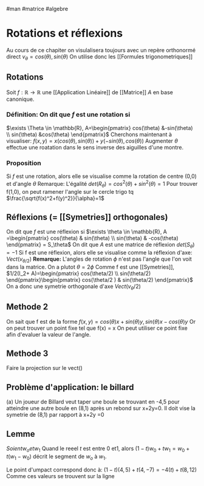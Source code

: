 #man #matrice #algebre 
# Rotations et réflexions
Au cours de ce chapiter on visulalisera toujours avec un repère orthonormé direct
$v_{\theta}= cos(\theta),sin(\theta)$
On utilise donc les [[Formules trigonometriques]]
## Rotations
Soit $f:\mathbb{R} \to \mathbb{R}$ une [[Application Linéaire]] de [[Matrice]] $A$ en base canonique.
### Définition: On dit que $f$ est une rotation si
$\exists \Theta \in \mathbb{R}, A=\begin{pmatrix}
cos(\theta) &-sin(\theta) \\
sin(\theta) &cos(\theta)
\end{pmatrix}$
Cherchons maintenant à visualiser:
$f(x,y)= x(cos(\theta),sin(\theta))+y(-sin(\theta),cos(\theta))$
Augmenter $\theta$ effectue une roatation dans le sens inverse des aiguilles d'une montre.
### Proposition
Si $f$ est une rotation, alors elle se visualise comme la rotation de centre (0,0) et d'angle $\theta$
Remarque: L'égalité $det(R_\theta)= cos^2(\theta)+sin^2(\theta) = 1$
Pour trouver  f(1,0), on peut ramener l'angle sur le cercle trigo tq $\frac{\sqrt{f(x)^2+f(y)^2}}{\alpha}=1$

## Réflexions (= [[Symetries]] orthogonales)
On dit que $f$ est une réflexion si 
$\exists \theta \in \mathbb{R},  A =\begin{pmatrix}
cos(\theta) & sin(\theta) \\
sin(\theta) & -cos(\theta)
\end{pmatrix} = S_\theta$
On dit que $A$ est une matrice de réflexion
$det(S_\theta)= -1$
Si  f est une réflexion, alors elle se visualise comme la réflexion d'axe:
$Vect(v_{\theta/2})$
__Remarque:__ L'angles de rotation $\phi$ n'est pas l'angle que l'on voit dans la matrice. On a plutot $\theta = 2\phi$
Comme f est une [[Symetries]], $1/2(I_2+ A)=\begin{pmatrix}
cos(\theta/2) \\
sin(\theta/2)
\end{pmatrix}\begin{pmatrix}
cos(\theta/2 ) & sin(\theta/2)
\end{pmatrix}$
On a donc une symetrie orthogonale d'axe $Vect(v_\theta/2)$
## Methode 2
On sait que f est de la forme $f(x,y) = cos(\theta)x + sin(\theta)y, sin(\theta )x- cos(\theta)y$
Or on peut trouver un point fixe tel que f(x) = x On peut utiliser ce point fixe afin d'evaluer la valeur de l'angle.
## Methode 3
Faire la projection sur le vect()
## Problème d'application: le billard
(a) Un joueur de Billard veut taper une boule se trouvant en -4,5 pour atteindre une autre boule en (8,1) après un rebond sur x+2y=0.
Il doit vise la symetrie de (8,1) par rapport à x+2y =0
## Lemme 
$Soient w_o et w_1$
Quand le reeel $t$ est entre 0 et1, alors
$(1-t)w_0+t w_1 = w_0 + t(w_1-w_0)$
décrit le segment de $w_o$ à $w_1$.

Le point d'umpact correspond donc à:
$(1-t)(4,5)+t(4,-7)= -4(t)+ t(8,12)$
Comme ces valeurs se trouvent sur la ligne
